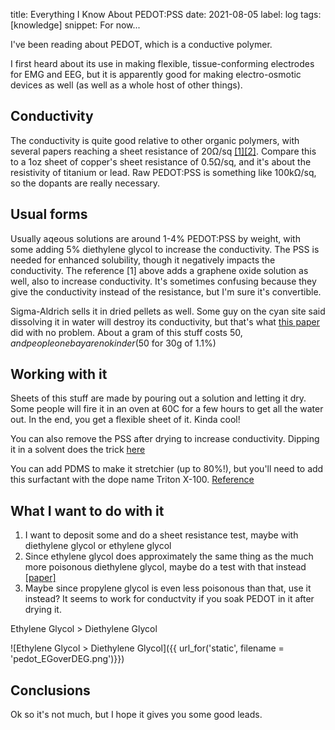title: Everything I Know About PEDOT:PSS
date: 2021-08-05
label: log
tags: [knowledge]
snippet: For now...

I've been reading about PEDOT, which is a conductive polymer. 

I first heard about its use in making flexible, tissue-conforming electrodes for EMG and EEG, but it is apparently good for making electro-osmotic devices as well (as well as a whole host of other things).

## Conductivity
The conductivity is quite good relative to other organic polymers, with several papers reaching a sheet resistance of 20Ω/sq [[1]](https://sci-hub.st/10.1016/j.orgel.2019.105451)[[2]](https://sci-hub.st/10.1002/elps.201000617). Compare this to a 1oz sheet of copper's sheet resistance of 0.5Ω/sq, and it's about the resistivity of titanium or lead. Raw PEDOT:PSS is something like 100kΩ/sq, so the dopants are really necessary.

## Usual forms
Usually aqeous solutions are around 1-4% PEDOT:PSS by weight, with some adding 5% diethylene glycol to increase the conductivity. The PSS is needed for enhanced solubility, though it negatively impacts the conductivity. The reference [1] above adds a graphene oxide solution as well, also to increase conductivity. It's sometimes confusing because they give the conductivity instead of the resistance, but I'm sure it's convertible.

Sigma-Aldrich sells it in dried pellets as well. Some guy on the cyan site said dissolving it in water will destroy its conductivity, but that's what [this paper](https://www.nature.com/articles/srep17045#Sec4) did with no problem. About a gram of this stuff costs $50, and people on ebay are no kinder ($50 for 30g of 1.1%)

## Working with it
Sheets of this stuff are made by pouring out a solution and letting it dry. Some people will fire it in an oven at 60C for a few hours to get all the water out. In the end, you get a flexible sheet of it. Kinda cool!

You can also remove the PSS after drying to increase conductivity. Dipping it in a solvent does the trick [here](https://www.ncbi.nlm.nih.gov/pmc/articles/PMC8071320/)

You can add PDMS to make it stretchier (up to 80%!), but you'll need to add this surfactant with the dope name Triton X-100. [Reference](https://sci-hub.st/10.1016/j.orgel.2019.105451)

## What I want to do with it
1. I want to deposit some and do a sheet resistance test, maybe with diethylene glycol or ethylene glycol
2. Since ethylene glycol does approximately the same thing as the much more poisonous diethylene glycol, maybe do a test with that instead [[paper]](https://www.ncbi.nlm.nih.gov/pmc/articles/PMC8071320/)
3. Maybe since propylene glycol is even less poisonous than that, use it instead? It seems to work for conductvity if you soak PEDOT in it after drying it. 

<p class="caption">Ethylene Glycol > Diethylene Glycol</p>
![Ethylene Glycol > Diethylene Glycol]({{ url_for('static', filename = 'pedot_EGoverDEG.png')}})

## Conclusions

Ok so it's not much, but I hope it gives you some good leads. 

